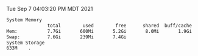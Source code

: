 Tue Sep  7 04:03:20 PM MDT 2021
```bash
System Memory
               total        used        free      shared  buff/cache   available
Mem:           7.7Gi       600Mi       5.2Gi       8.0Mi       1.9Gi       6.8Gi
Swap:          7.6Gi       239Mi       7.4Gi
System Storage
633M	.
```
```bash
